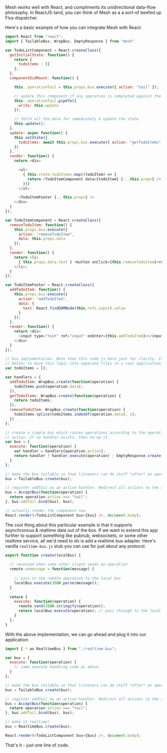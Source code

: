 Mesh works well with React, and compliments its unidirectional data-flow philosophy. In ReactJS-land, you can think of Mesh as a a sort-of beefed up Flux dispatcher. 

Here's a basic example of how you can integrate Mesh with React:

```javascript
import React from "react";
import { TailableBus, WrapBus, EmptyResponse } from "mesh"

var TodoListComponent = React.createClass({
  getInitialState: function() {
    return {
      todoItems : []
    };
  },
  componentDidMount: function() {

    this._operationTail = this.props.bus.execute({ action: "tail" });

    // update this component if any operation is completed against the bus
    this._operationTail.pipeTo({
      write: this.update
    });

    // fetch all the data for immediately & update the state
    this.update();
  },
  update: async function() {
    this.setState({
      todoItems: await this.props.bus.execute({ action: "getTodoItems" }).readAll()
    })
  },
  render: function() {
    return <div>

      <ul>
        { this.state.todoItems.map((todoItem) => {
          return <TodoItemComponent data={todoItem} {...this.props} />;
        })}
      </ul>

      <TodoItemFooter {...this.props} />
    </div>
  }
});

var TodoItemComponent = React.createClass({
  removeTodoItem: function() {
    this.props.bus.execute({
      action: "removeTodoItem",
      data: this.props.data
    });
  },
  render: function() {
    return <li>
      { this.props.data.text } <button onClick={this.removeTodoItem}>remove</button>
    </li>;
  }
});

var TodoItemFooter = React.createClass({
  addTodoItem: function() {
    this.props.bus.execute({
      action: "addTodoItem",
      data: {
        text: React.findDOMNode(this.refs.input).value
      }
    });
  },
  render: function() {
    return <div>
      <input type="text" ref="input" onEnter={this.addTodoItem}></input>
    </div>
  }
});

// bus implementation. Note that this code is here just for clarity. It'd
// better to move this logic into separate files in a real application.
var todoItems = [];

var handlers = {
  addTodoItem: WrapBus.create(function(operation) {
    todoItems.push(operation.data);
  }),
  getTodoItems: WrapBus.create(function(operation) {
    return todoItems;
  }),
  removeTodoItem: WrapBus.create(function(operation) {
    todoItems.splice(todoItems.indexOf(operation.data), 1);
  })
};

// create a simple bus which routes operations according to the operation
// action. If no handler exists, then no-op it.
var bus = {
  execute: function(operation) {
    var handler = handlers[operation.action];
    return handler ? handler.execute(operation) : EmptyResponse.create();
  }
};

// make the bus tailable so that listeners can do stuff *after* an operation executes
bus = TailableBus.create(bus);

// register addTail as an action handler. Redirect all actions to the route handlers
bus = AcceptBus(function(operation) {
  return operation.action === "tail";
}, bus.addTail.bind(bus), bus);

// actually render the component now
React.render(<TodoListComponent bus={bus} />, document.body);
```

The cool thing about this particular example is that it supports asynchronous & realtime data out of the box. If we want to extend this app further to support something like pubnub, websockets, or some other realtime service, all we'd need to do is add a realtime bus adapter. Here's vanilla `realtime-bus.js` stub you can use for just about any protocol:


```javascript
export function create(localBus) {
    
  // received when some other client sends an operation
  remote.onmessage = function(message) {
  
    // pass to the remote operation to the local bus
    localBus.execute(JSON.parse(message));
  }
  
  return {
    execute: function(operation) {
      remote.send(JSON.stringify(operation));
      return localBus.execute(operation); // pass through to the local bus
    }
  };
}
```

With the above implementation, we can go ahead and plug it into our application:

```javascript
import { * as RealtimeBus } from "./realtime-bus";

var bus = {
  execute: function(operation) {
    // same execute handling code as above
  }
};

// make the bus tailable so that listeners can do stuff *after* an operation executes
bus = TailableBus.create(bus);

// register addTail as an action handler. Redirect all actions to the route handlers
bus = AcceptBus(function(operation) {
  return operation.action === "tail";
}, bus.addTail.bind(bus), bus);

// make it realtime!
bus = RealtimeBus.create(bus);

React.render(<TodoListComponent bus={bus} />, document.body);
```

That's it - just one line of code. 


